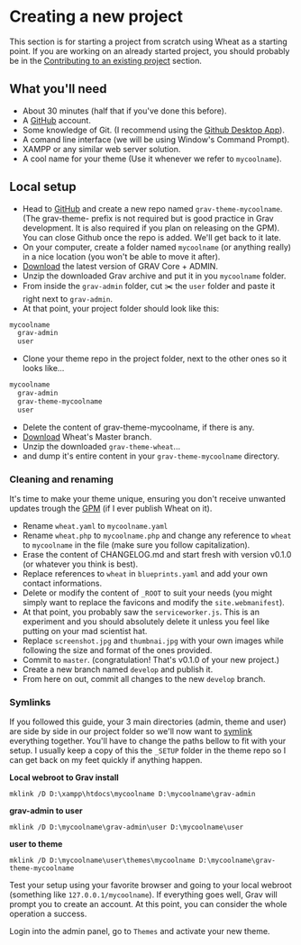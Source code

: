 # Creating a new project

This section is for starting a project from scratch using Wheat as a starting point. If you are working on an already started project, you should probably be in the [Contributing to an existing project](https://github.com/hotdoy/grav-theme-wheat/blob/main/docs/01-contributing-to-a-project.md) section.

## What you'll need

- About 30 minutes (half that if you've done this before).
- A [GitHub](https://github.com/) account.
- Some knowledge of Git. (I recommend using the [Github Desktop App](https://desktop.github.com/)).
- A comand line interface (we will be using Window's Command Prompt).
- XAMPP or any similar web server solution.
- A cool name for your theme (Use it whenever we refer to `mycoolname`).

## Local setup

- Head to [GitHub](https://github.com/) and create a new repo named `grav-theme-mycoolname`. (The grav-theme- prefix is not required but is good practice in Grav development. It is also required if you plan on releasing on the GPM). You can close Github once the repo is added. We'll get back to it late.
- On your computer, create a folder named `mycoolname` (or anything really) in a nice location (you won't be able to move it after).
- [Download](https://getgrav.org/downloads) the latest version of GRAV Core + ADMIN.
- Unzip the downloaded Grav archive and put it in you `mycoolname` folder.
- From inside the `grav-admin` folder, cut ✂️ the `user` folder and paste it right next to `grav-admin`.
- At that point, your project folder should look like this:

```bash
mycoolname
  grav-admin
  user
```

- Clone your theme repo in the project folder, next to the other ones so it looks like...

```bash
mycoolname
  grav-admin
  grav-theme-mycoolname
  user
```

- Delete the content of grav-theme-mycoolname, if there is any.
- [Download](https://github.com/hotdoy/grav-theme-wheat/archive/refs/heads/master.zip) Wheat's Master branch.
- Unzip the downloaded `grav-theme-wheat`...
- and dump it's entire content in your `grav-theme-mycoolname` directory.

### Cleaning and renaming

It's time to make your theme unique, ensuring you don't receive unwanted updates trough the [GPM](https://learn.getgrav.org/17/cli-console/grav-cli-gpm) (if I ever publish Wheat on it).

- Rename `wheat.yaml` to `mycoolname.yaml`
- Rename `wheat.php` to `mycoolname.php` and change any reference to `wheat` to `mycoolname` in the file (make sure you follow capitalization).
- Erase the content of CHANGELOG.md and start fresh with version v0.1.0 (or whatever you think is best).
- Replace references to `wheat` in `blueprints.yaml` and add your own contact informations.
- Delete or modify the content of `_ROOT` to suit your needs (you might simply want to replace the favicons and modify the `site.webmanifest`).
- At that point, you probably saw the `serviceworker.js`. This is an experiment and you should absolutely delete it unless you feel like putting on your mad scientist hat.
- Replace `screenshot.jpg` and `thumbnai.jpg` with your own images while following the size and format of the ones provided.
- Commit to `master`. (congratulation! That's v0.1.0 of your new project.)
- Create a new branch named `develop` and publish it.
- From here on out, commit all changes to the new `develop` branch.

### Symlinks

If you followed this guide, your 3 main directories (admin, theme and user) are side by side in our project folder so we'll now want to [symlink](https://en.wikipedia.org/wiki/Symbolic_link#:~:text=In%20computing%2C%20a%20symbolic%20link,and%20that%20affects%20pathname%20resolution.) everything together. You'll have to change the paths bellow to fit with your setup. I usually keep a copy of this the `_SETUP` folder in the theme repo so I can get back on my feet quickly if anything happen.

**Local webroot to Grav install**

`mklink /D D:\xampp\htdocs\mycoolname D:\mycoolname\grav-admin`

**grav-admin to user**

`mklink /D D:\mycoolname\grav-admin\user D:\mycoolname\user`

**user to theme**

`mklink /D D:\mycoolname\user\themes\mycoolname D:\mycoolname\grav-theme-mycoolname`

Test your setup using your favorite browser and going to your local webroot (something like `127.0.0.1/mycoolname`).
If everything goes well, Grav will prompt you to create an account. At this point, you can consider the whole operation a success.

Login into the admin panel, go to `Themes` and activate your new theme.
